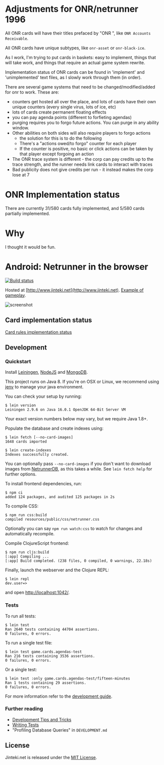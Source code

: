 # Adjustments for ONR/netrunner 1996

All ONR cards will have their titles prefaced by "ONR ", like `ONR Accounts Receivable`. 

All ONR cards have unique subtypes, like `onr-asset` or `onr-black-ice`. 

As I work, I'm trying to put cards in baskets: easy to implement, things that will take work, and things that require an actual game system rewrite.

Implementation status of ONR cards can be found in 'implement' and 'unimplemented' text files, as I slowly work through them (in order).

There are several game systems that need to be changed/modified/added for onr to work. These are:
* counters get hosted all over the place, and lots of cards have their own unique counters (every single virus, lots of ice, etc)
* lots of cards create permanent floating effects
* you can pay agenda points (different to forfieting agendas)
* purging requires you to forgo future actions. You can purge in any ability window.
* Other abilities on both sides will also require players to forgo actions
    * the solution for this is to do the following
    * There's a "actions owed/to forgo" counter for each player
    * If the counter is positive, no basic or click actions can be taken by that player except forgoing an action
* The ONR trace system is different - the corp can pay credits up to the trace strength, and the runner needs link cards to interact with traces
* Bad publicity does not give credits per run - it instead makes the corp lose at 7

# ONR Implementation status
There are currently 31/580 cards fully implemented, and 5/580 cards partially implemented.

# Why

I thought it would be fun.

# Android: Netrunner in the browser

[![Build status](https://circleci.com/gh/mtgred/netrunner/tree/master.svg?style=shield)](https://circleci.com/gh/mtgred/netrunner)

Hosted at [http://www.jinteki.net](http://www.jinteki.net). [Example of gameplay](https://www.youtube.com/watch?v=cnWudnpeY2c).

![screenshot](http://i.imgur.com/xkxOMHc.jpg)

## Card implementation status

[Card rules implementation status](https://docs.google.com/spreadsheets/d/1ICv19cNjSaW9C-DoEEGH3iFt09PBTob4CAutGex0gnE/pubhtml)

## Development

### Quickstart

Install [Leiningen](https://leiningen.org/),
[NodeJS](https://nodejs.org/en/download/package-manager/#macos) and
[MongoDB](https://docs.mongodb.com/manual/installation/).

This project runs on Java 8. If you're on OSX or Linux, we recommend using
[jenv](https://github.com/jenv/jenv/blob/master/README.md) to manage your java environment.

You can check your setup by running:

    $ lein version
    Leiningen 2.9.6 on Java 16.0.1 OpenJDK 64-Bit Server VM

Your exact version numbers below may vary, but we require Java 1.8+.

Populate the database and create indexes using:

    $ lein fetch [--no-card-images]
    1648 cards imported

    $ lein create-indexes
    Indexes successfully created.

You can optionally pass `--no-card-images` if you don't want to download images from
[NetrunnerDB](https://netrunnerdb.com/), as this takes a while. See `lein fetch help`
for further options.

To install frontend dependencies, run:

    $ npm ci
    added 124 packages, and audited 125 packages in 2s

To compile CSS:

    $ npm run css:build
    compiled resources/public/css/netrunner.css

Optionally you can say `npm run watch:css` to watch for changes and automatically
recompile.

Compile ClojureScript frontend:

    $ npm run cljs:build
    [:app] Compiling ...
    [:app] Build completed. (238 files, 0 compiled, 0 warnings, 22.18s)

Finally, launch the webserver and the Clojure REPL:

    $ lein repl
    dev.user=>

and open [http://localhost:1042/](http://localhost:1042/).

### Tests

To run all tests:

    $ lein test
    Ran 2640 tests containing 44704 assertions.
    0 failures, 0 errors.

To run a single test file:

    $ lein test game.cards.agendas-test
    Ran 216 tests containing 3536 assertions.
    0 failures, 0 errors.

Or a single test:

    $ lein test :only game.cards.agendas-test/fifteen-minutes
    Ran 1 tests containing 29 assertions.
    0 failures, 0 errors.

For more information refer to the [development guide](https://github.com/mtgred/netrunner/wiki/Getting-Started-with-Development).

### Further reading

- [Development Tips and Tricks](https://github.com/mtgred/netrunner/wiki/Development-Tips-and-Tricks)
- [Writing Tests](https://github.com/mtgred/netrunner/wiki/Tests)
- "Profiling Database Queries" in `DEVELOPMENT.md`

## License

Jinteki.net is released under the [MIT License](http://www.opensource.org/licenses/MIT).
